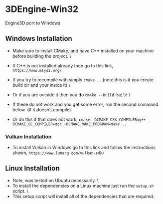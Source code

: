# 3DEngine-Win32
Engine3D port to Windows


## Windows Installation
* Make sure to install CMake, and have C++ installed on your machine before building the project. \
* If C++ is not installed already then go to this link, `https://www.msys2.org/`

* If you try to recompile with simply `cmake ..` (note this is if you create build dir and your inside it) \
* Or if you are outside it then you do `cmake --build build` \
* If these do not work and you get some error, run the second command below. (If it doesn't compile)

* Or do this if that does not work, `cmake -DCMAKE_CXX_COMPILER=g++ -DCMAKE_CC_COMPILER=gcc -DCMAKE_MAKE_PROGRAM=make ..`

### Vulkan Installation
* To install Vulkan in Windows go to this link and follow the instructions shown, `https://www.lunarg.com/vulkan-sdk/`

## Linux Installation
* Note, was tested on Ubuntu necessarily. \
* To install the dependencies on a Linux machine just run the `setup.sh` script. \
* This setup script will install all of the dependencies that are required.